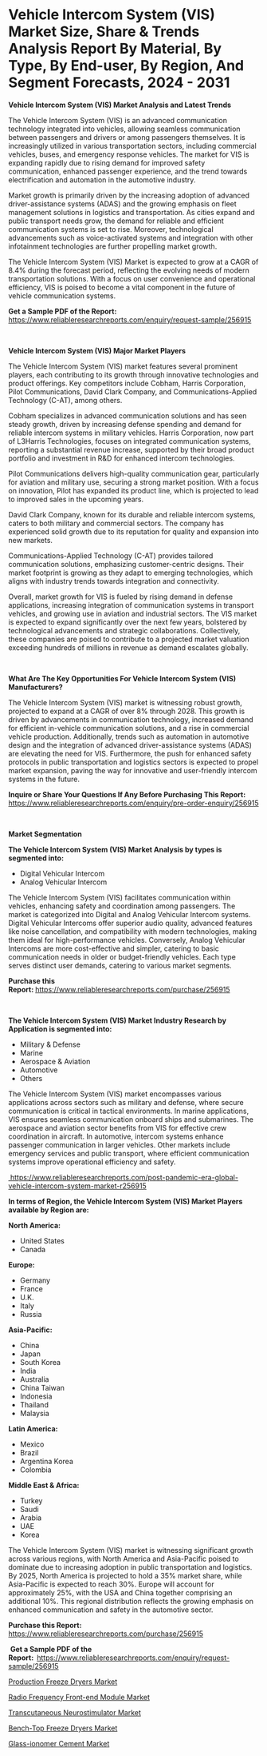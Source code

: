 <p><h1>Vehicle Intercom System (VIS) Market Size, Share & Trends Analysis Report By Material, By Type, By End-user, By Region, And Segment Forecasts, 2024 - 2031</h1></p><p><strong>Vehicle Intercom System (VIS) Market Analysis and Latest Trends</strong></p>
<p><p>The Vehicle Intercom System (VIS) is an advanced communication technology integrated into vehicles, allowing seamless communication between passengers and drivers or among passengers themselves. It is increasingly utilized in various transportation sectors, including commercial vehicles, buses, and emergency response vehicles. The market for VIS is expanding rapidly due to rising demand for improved safety communication, enhanced passenger experience, and the trend towards electrification and automation in the automotive industry.</p><p>Market growth is primarily driven by the increasing adoption of advanced driver-assistance systems (ADAS) and the growing emphasis on fleet management solutions in logistics and transportation. As cities expand and public transport needs grow, the demand for reliable and efficient communication systems is set to rise. Moreover, technological advancements such as voice-activated systems and integration with other infotainment technologies are further propelling market growth.</p><p>The Vehicle Intercom System (VIS) Market is expected to grow at a CAGR of 8.4% during the forecast period, reflecting the evolving needs of modern transportation solutions. With a focus on user convenience and operational efficiency, VIS is poised to become a vital component in the future of vehicle communication systems.</p></p>
<p><strong>Get a Sample PDF of the Report:&nbsp;</strong> <a href="https://www.reliableresearchreports.com/enquiry/request-sample/256915?utm_campaign=40&utm_medium=2&utm_source=Github&utm_content=ia&utm_term=31102024&utm_id=vehicle-intercom-system-vis">https://www.reliableresearchreports.com/enquiry/request-sample/256915</a></p>
<p>&nbsp;</p>
<p><strong>Vehicle Intercom System (VIS) Major Market Players</strong></p>
<p><p>The Vehicle Intercom System (VIS) market features several prominent players, each contributing to its growth through innovative technologies and product offerings. Key competitors include Cobham, Harris Corporation, Pilot Communications, David Clark Company, and Communications-Applied Technology (C-AT), among others.</p><p>Cobham specializes in advanced communication solutions and has seen steady growth, driven by increasing defense spending and demand for reliable intercom systems in military vehicles. Harris Corporation, now part of L3Harris Technologies, focuses on integrated communication systems, reporting a substantial revenue increase, supported by their broad product portfolio and investment in R&D for enhanced intercom technologies.</p><p>Pilot Communications delivers high-quality communication gear, particularly for aviation and military use, securing a strong market position. With a focus on innovation, Pilot has expanded its product line, which is projected to lead to improved sales in the upcoming years.</p><p>David Clark Company, known for its durable and reliable intercom systems, caters to both military and commercial sectors. The company has experienced solid growth due to its reputation for quality and expansion into new markets. </p><p>Communications-Applied Technology (C-AT) provides tailored communication solutions, emphasizing customer-centric designs. Their market footprint is growing as they adapt to emerging technologies, which aligns with industry trends towards integration and connectivity.</p><p>Overall, market growth for VIS is fueled by rising demand in defense applications, increasing integration of communication systems in transport vehicles, and growing use in aviation and industrial sectors. The VIS market is expected to expand significantly over the next few years, bolstered by technological advancements and strategic collaborations. Collectively, these companies are poised to contribute to a projected market valuation exceeding hundreds of millions in revenue as demand escalates globally.</p></p>
<p>&nbsp;</p>
<p><strong>What Are The Key Opportunities For Vehicle Intercom System (VIS) Manufacturers?</strong></p>
<p><p>The Vehicle Intercom System (VIS) market is witnessing robust growth, projected to expand at a CAGR of over 8% through 2028. This growth is driven by advancements in communication technology, increased demand for efficient in-vehicle communication solutions, and a rise in commercial vehicle production. Additionally, trends such as automation in automotive design and the integration of advanced driver-assistance systems (ADAS) are elevating the need for VIS. Furthermore, the push for enhanced safety protocols in public transportation and logistics sectors is expected to propel market expansion, paving the way for innovative and user-friendly intercom systems in the future.</p></p>
<p><strong>Inquire or Share Your Questions If Any Before Purchasing This Report:</strong> <a href="https://www.reliableresearchreports.com/enquiry/pre-order-enquiry/256915?utm_campaign=40&utm_medium=2&utm_source=Github&utm_content=ia&utm_term=31102024&utm_id=vehicle-intercom-system-vis">https://www.reliableresearchreports.com/enquiry/pre-order-enquiry/256915</a></p>
<p>&nbsp;</p>
<p><strong>Market Segmentation</strong></p>
<p><strong>The Vehicle Intercom System (VIS) Market Analysis by types is segmented into:</strong></p>
<p><ul><li>Digital Vehicular Intercom</li><li>Analog Vehicular Intercom</li></ul></p>
<p><p>The Vehicle Intercom System (VIS) facilitates communication within vehicles, enhancing safety and coordination among passengers. The market is categorized into Digital and Analog Vehicular Intercom systems. Digital Vehicular Intercoms offer superior audio quality, advanced features like noise cancellation, and compatibility with modern technologies, making them ideal for high-performance vehicles. Conversely, Analog Vehicular Intercoms are more cost-effective and simpler, catering to basic communication needs in older or budget-friendly vehicles. Each type serves distinct user demands, catering to various market segments.</p></p>
<p><strong>Purchase this Report:&nbsp;</strong><a href="https://www.reliableresearchreports.com/purchase/256915?utm_campaign=40&utm_medium=2&utm_source=Github&utm_content=ia&utm_term=31102024&utm_id=vehicle-intercom-system-vis">https://www.reliableresearchreports.com/purchase/256915</a></p>
<p>&nbsp;</p>
<p><strong>The Vehicle Intercom System (VIS) Market Industry Research by Application is segmented into:</strong></p>
<p><ul><li>Military & Defense</li><li>Marine</li><li>Aerospace & Aviation</li><li>Automotive</li><li>Others</li></ul></p>
<p><p>The Vehicle Intercom System (VIS) market encompasses various applications across sectors such as military and defense, where secure communication is critical in tactical environments. In marine applications, VIS ensures seamless communication onboard ships and submarines. The aerospace and aviation sector benefits from VIS for effective crew coordination in aircraft. In automotive, intercom systems enhance passenger communication in larger vehicles. Other markets include emergency services and public transport, where efficient communication systems improve operational efficiency and safety.</p></p>
<p><a href="https://www.reliableresearchreports.com/post-pandemic-era-global-vehicle-intercom-system-market-r256915?utm_campaign=40&utm_medium=2&utm_source=Github&utm_content=ia&utm_term=31102024&utm_id=vehicle-intercom-system-vis">&nbsp;https://www.reliableresearchreports.com/post-pandemic-era-global-vehicle-intercom-system-market-r256915</a></p>
<p><strong>In terms of Region, the Vehicle Intercom System (VIS) Market Players available by Region are:</strong></p>
<p>
    <p> <strong> North America: </strong>
        <ul>
            <li>United States</li>
            <li>Canada</li>
        </ul>
        </p> 
    <p> <strong> Europe: </strong>
        <ul>
            <li>Germany</li>
            <li>France</li>
            <li>U.K.</li>
            <li>Italy</li>
            <li>Russia</li>
        </ul>
        </p> 
    <p> <strong> Asia-Pacific: </strong>
        <ul>
            <li>China</li>
            <li>Japan</li>
            <li>South Korea</li>
            <li>India</li>
            <li>Australia</li>
            <li>China Taiwan</li>
            <li>Indonesia</li>
            <li>Thailand</li>
            <li>Malaysia</li>
        </ul>
        </p> 
    <p> <strong> Latin America: </strong>
        <ul>
            <li>Mexico</li>
            <li>Brazil</li>
            <li>Argentina Korea</li>
            <li>Colombia</li>
        </ul>
        </p> 
    <p> <strong> Middle East & Africa: </strong>
        <ul>
            <li>Turkey</li>
            <li>Saudi</li>
            <li>Arabia</li>
            <li>UAE</li>
            <li>Korea</li>
        </ul>
    </p>
    </p>
<p><p>The Vehicle Intercom System (VIS) market is witnessing significant growth across various regions, with North America and Asia-Pacific poised to dominate due to increasing adoption in public transportation and logistics. By 2025, North America is projected to hold a 35% market share, while Asia-Pacific is expected to reach 30%. Europe will account for approximately 25%, with the USA and China together comprising an additional 10%. This regional distribution reflects the growing emphasis on enhanced communication and safety in the automotive sector.</p></p>
<p><strong>Purchase this Report: </strong><a href="https://www.reliableresearchreports.com/purchase/256915?utm_campaign=40&utm_medium=2&utm_source=Github&utm_content=ia&utm_term=31102024&utm_id=vehicle-intercom-system-vis">https://www.reliableresearchreports.com/purchase/256915</a></p>
<p>&nbsp;<strong>Get a Sample PDF of the Report:&nbsp;&nbsp;</strong><a href="https://www.reliableresearchreports.com/enquiry/request-sample/256915?utm_campaign=40&utm_medium=2&utm_source=Github&utm_content=ia&utm_term=31102024&utm_id=vehicle-intercom-system-vis">https://www.reliableresearchreports.com/enquiry/request-sample/256915</a></p>
<p><strong></strong></p>
<p><p><a href="https://issuu.com/reportprime-2/docs/production-freeze-dryers-market-siz_aaedfe2206325a?utm_campaign=40&utm_medium=2&utm_source=Github&utm_content=ia&utm_term=31102024&utm_id=vehicle-intercom-system-vis">Production Freeze Dryers Market</a></p><p><a href="https://www.linkedin.com/pulse/radio-frequency-front-end-module-market-global-regional-xj3le?utm_campaign=40&utm_medium=2&utm_source=Github&utm_content=ia&utm_term=31102024&utm_id=vehicle-intercom-system-vis">Radio Frequency Front-end Module Market</a></p><p><a href="https://github.com/darcy8m10dupre/Market-Research-Report-List-1/blob/main/transcutaneous-neurostimulator-market.md?utm_campaign=40&utm_medium=2&utm_source=Github&utm_content=ia&utm_term=31102024&utm_id=vehicle-intercom-system-vis">Transcutaneous Neurostimulator Market</a></p><p><a href="https://issuu.com/reportprime-2/docs/bench-top-freeze-dryers-market-size_4ab6b756e8e8fa?utm_campaign=40&utm_medium=2&utm_source=Github&utm_content=ia&utm_term=31102024&utm_id=vehicle-intercom-system-vis">Bench-Top Freeze Dryers Market</a></p><p><a href="https://www.linkedin.com/pulse/glass-ionomer-cement-market-emerging-trends-future-prospects-ilg5e?utm_campaign=40&utm_medium=2&utm_source=Github&utm_content=ia&utm_term=31102024&utm_id=vehicle-intercom-system-vis">Glass-ionomer Cement Market</a></p></p>